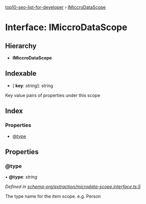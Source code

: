 [top10-seo-list-for-developer](../README.md) › [IMiccroDataScope](imiccrodatascope.md)

# Interface: IMiccroDataScope

## Hierarchy

* **IMiccroDataScope**

## Indexable

* \[ **key**: *string*\]: string

Key value pairs of properties under this scope

## Index

### Properties

* [@type](imiccrodatascope.md#@type)

## Properties

###  @type

• **@type**: *string*

*Defined in [schema-org/extraction/microdata-scope.interface.ts:5](https://github.com/deepcrawl/top10-seo-list-for-developer/blob/bfde32e/src/metrics/metric-items/schema-org/extraction/microdata-scope.interface.ts#L5)*

The type name for the item scope. e.g. Person
